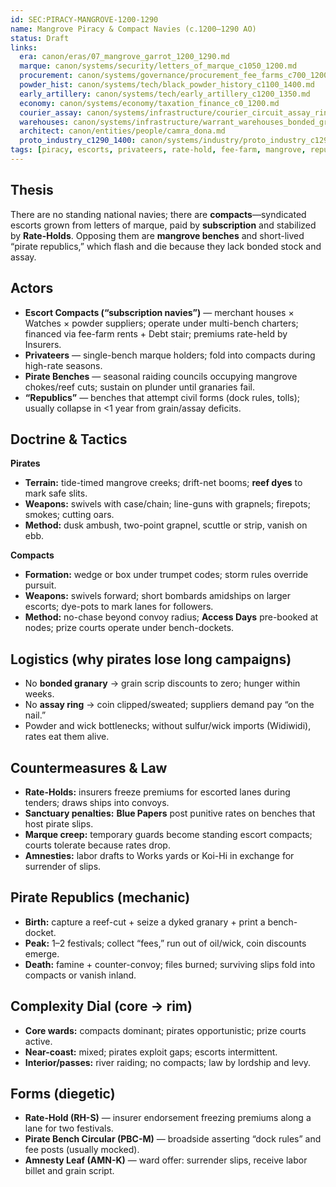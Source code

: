```yaml
---
id: SEC:PIRACY-MANGROVE-1200-1290
name: Mangrove Piracy & Compact Navies (c.1200–1290 AO)
status: Draft
links:
  era: canon/eras/07_mangrove_garrot_1200_1290.md
  marque: canon/systems/security/letters_of_marque_c1050_1200.md
  procurement: canon/systems/governance/procurement_fee_farms_c700_1200.md
  powder_hist: canon/systems/tech/black_powder_history_c1100_1400.md
  early_artillery: canon/systems/tech/early_artillery_c1200_1350.md
  economy: canon/systems/economy/taxation_finance_c0_1200.md
  courier_assay: canon/systems/infrastructure/courier_circuit_assay_ring_c700_1300.md
  warehouses: canon/systems/infrastructure/warrant_warehouses_bonded_granaries_c700_1300.md
  architect: canon/entities/people/camra_dona.md
  proto_industry_c1290_1400: canon/systems/industry/proto_industry_c1290_1400.md
tags: [piracy, escorts, privateers, rate-hold, fee-farm, mangrove, republics]
---
```


## Thesis
There are no standing national navies; there are **compacts**—syndicated escorts grown from letters of marque, paid by **subscription** and stabilized by **Rate-Holds**. Opposing them are **mangrove benches** and short-lived “pirate republics,” which flash and die because they lack bonded stock and assay.

## Actors
- **Escort Compacts (“subscription navies”)** — merchant houses × Watches × powder suppliers; operate under multi-bench charters; financed via fee-farm rents + Debt stair; premiums rate-held by Insurers.
- **Privateers** — single-bench marque holders; fold into compacts during high-rate seasons.
- **Pirate Benches** — seasonal raiding councils occupying mangrove chokes/reef cuts; sustain on plunder until granaries fail.
- **“Republics”** — benches that attempt civil forms (dock rules, tolls); usually collapse in <1 year from grain/assay deficits.

## Doctrine & Tactics
**Pirates**
- **Terrain:** tide-timed mangrove creeks; drift-net booms; **reef dyes** to mark safe slits.
- **Weapons:** swivels with case/chain; line-guns with grapnels; firepots; smokes; cutting oars.
- **Method:** dusk ambush, two-point grapnel, scuttle or strip, vanish on ebb.

**Compacts**
- **Formation:** wedge or box under trumpet codes; storm rules override pursuit.
- **Weapons:** swivels forward; short bombards amidships on larger escorts; dye-pots to mark lanes for followers.
- **Method:** no-chase beyond convoy radius; **Access Days** pre-booked at nodes; prize courts operate under bench-dockets.

## Logistics (why pirates lose long campaigns)
- No **bonded granary** → grain scrip discounts to zero; hunger within weeks.
- No **assay ring** → coin clipped/sweated; suppliers demand pay “on the nail.”
- Powder and wick bottlenecks; without sulfur/wick imports (Widiwidi), rates eat them alive.

## Countermeasures & Law
- **Rate-Holds:** insurers freeze premiums for escorted lanes during tenders; draws ships into convoys.
- **Sanctuary penalties:** **Blue Papers** post punitive rates on benches that host pirate slips.
- **Marque creep:** temporary guards become standing escort compacts; courts tolerate because rates drop.
- **Amnesties:** labor drafts to Works yards or Koi-Hi in exchange for surrender of slips.

## Pirate Republics (mechanic)
- **Birth:** capture a reef-cut + seize a dyked granary + print a bench-docket.
- **Peak:** 1–2 festivals; collect “fees,” run out of oil/wick, coin discounts emerge.
- **Death:** famine + counter-convoy; files burned; surviving slips fold into compacts or vanish inland.

## Complexity Dial (core → rim)
- **Core wards:** compacts dominant; pirates opportunistic; prize courts active.
- **Near-coast:** mixed; pirates exploit gaps; escorts intermittent.
- **Interior/passes:** river raiding; no compacts; law by lordship and levy.

## Forms (diegetic)
- **Rate-Hold (RH-S)** — insurer endorsement freezing premiums along a lane for two festivals.
- **Pirate Bench Circular (PBC-M)** — broadside asserting “dock rules” and fee posts (usually mocked).
- **Amnesty Leaf (AMN-K)** — ward offer: surrender slips, receive labor billet and grain script.

